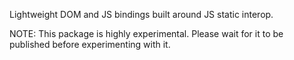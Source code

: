 Lightweight DOM and JS bindings built around JS static interop.

NOTE: This package is highly experimental. Please wait for it to be published
before experimenting with it.

